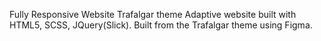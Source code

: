 Fully Responsive Website Trafalgar theme
Adaptive website built with HTML5, SCSS, JQuery(Slick). Built from the Trafalgar theme using Figma.
